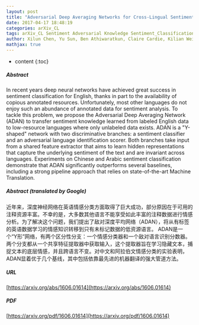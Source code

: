 ```yaml
---
layout: post
title: "Adversarial Deep Averaging Networks for Cross-Lingual Sentiment Classification"
date: 2017-04-17 18:48:19
categories: arXiv_CL
tags: arXiv_CL Sentiment Adversarial Knowledge Sentiment_Classification Classification
author: Xilun Chen, Yu Sun, Ben Athiwaratkun, Claire Cardie, Kilian Weinberger
mathjax: true
---
```


* content
{:toc}

##### Abstract
In recent years deep neural networks have achieved great success in sentiment classification for English, thanks in part to the availability of copious annotated resources. Unfortunately, most other languages do not enjoy such an abundance of annotated data for sentiment analysis. To tackle this problem, we propose the Adversarial Deep Averaging Network (ADAN) to transfer sentiment knowledge learned from labeled English data to low-resource languages where only unlabeled data exists. ADAN is a "Y-shaped" network with two discriminative branches: a sentiment classifier and an adversarial language identification scorer. Both branches take input from a shared feature extractor that aims to learn hidden representations that capture the underlying sentiment of the text and are invariant across languages. Experiments on Chinese and Arabic sentiment classification demonstrate that ADAN significantly outperforms several baselines, including a strong pipeline approach that relies on state-of-the-art Machine Translation.

##### Abstract (translated by Google)
近年来，深度神经网络在英语情感分类方面取得了巨大成功，部分原因在于可用的注释资源丰富。不幸的是，大多数其他语言不能享受如此丰富的注释数据进行情感分析。为了解决这个问题，我们提出了敌对深度平均网络（ADAN），将从有标签的英语数据学习的情感知识转移到只有未标记数据的低资源语言。 ADAN是一个“Y形”网络，有两个区分性分支：一个情感分类器和一个敌对语言识别分数器。两个分支都从一个共享特征提取器中获取输入，这个提取器旨在学习隐藏文本，捕捉文本的底层情感，并且跨语言不变。对中文和阿拉伯文情感分类的实验表明，ADAN显着优于几个基线，其中包括依靠最先进的机器翻译的强大管道方法。

##### URL
[https://arxiv.org/abs/1606.01614](https://arxiv.org/abs/1606.01614)

##### PDF
[https://arxiv.org/pdf/1606.01614](https://arxiv.org/pdf/1606.01614)


